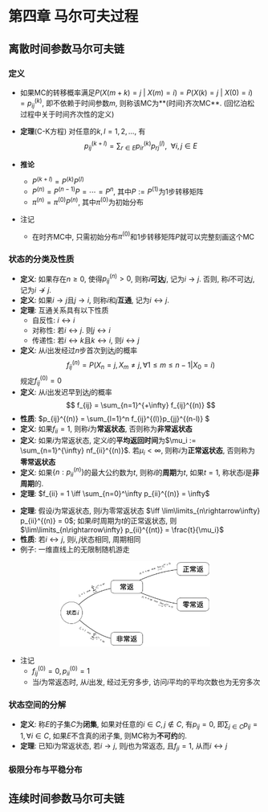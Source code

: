 # 第四章 马尔可夫过程
## 离散时间参数马尔可夫链
### 定义
-  如果MC的转移概率满足$P \big(X(m+k)=j ~|~ X(m)=i \big) = P \big(X(k)=j ~|~ X(0)=i \big)  = p_{ij}^{(k)}$, 即不依赖于时间参数$m$, 则称该MC为**(时间)齐次MC**. (回忆泊松过程中关于时间齐次性的定义)
- **定理**(C-K方程) 对任意的$k, l=1,2,...$, 有 $$p_{ij}^{(k+l)} = \sum_{r \in E} p_{ir}^{(k)}p_{rj}^{(l)}, ~~ \forall i,j \in E$$
- **推论**
  - $P^{(k+l)} = P^{(k)}P^{(l)}$
  - $P^{(n)} = P^{(n-1)}P = \cdots = P^n$, 其中$P := P^{(1)}$为1步转移矩阵
  - $\pi^{(n)} = \pi^{(0)}P^{(n)}$, 其中$\pi^{(0)}$为初始分布

- 注记
  - 在时齐MC中, 只需初始分布$\pi^{(0)}$和1步转移矩阵$P$就可以完整刻画这个MC

### 状态的分类及性质
- **定义**: 如果存在$n\geq0$, 使得$p_{ij}^{(n)} > 0$, 则称$i$**可达**$j$,  记为$i \rightarrow j$. 否则, 称$i$不可达$j$,  记为$i \nrightarrow j$.
- **定义**: 如果$i \rightarrow j$且$j \rightarrow i$, 则称$i$和$j$**互通**, 记为$i \leftrightarrow j$.
- **定理**: 互通关系具有以下性质
  - 自反性: $i \leftrightarrow i$
  - 对称性: 若$i \leftrightarrow j$. 则$j \leftrightarrow i$
  - 传递性: 若$i \leftrightarrow k$且$k \leftrightarrow i$, 则$i \leftrightarrow j$
- **定义**: 从$i$出发经过$n$步首次到达$j$的概率 $$ f_{ij}^{(n)} = P(X_n=j, X_m \neq j, \forall 1 \leq m \leq n-1 | X_0=i) $$
	规定$f_{ij}^{(0)}=0$
- **定义**: 从$i$出发迟早到达$j$的概率 $$ f_{ij} = \sum_{n=1}^{+\infty} f_{ij}^{(n)} $$
- **性质**: $p_{ij}^{(n)} = \sum_{l=1}^n f_{ij}^{(l)}p_{jj}^{(n-l)} $
- **定义**: 如果$f_{ii}=1$, 则称$i$为**常返状态**, 否则称为**非常返状态**
- **定义**: 如果$i$为常返状态, 定义$i$的**平均返回时间**为$\mu_i := \sum_{n=1}^{\infty} nf_{ii}^{(n)}$. 若$\mu_i < \infty$, 则称$i$为**正常返状态**, 否则称为**零常返状态**
- **定义**: 如果$\{n: p_{ii}^{(n)}\}$的最大公约数为$t$, 则称$i$的**周期**为$t$,  如果$t=1$, 称状态$i$是**非周期**的.
- **定理**: $f_{ii} = 1 \iff \sum_{n=0}^\infty p_{ii}^{(n)} = \infty$
<!--待证明-->
- **定理**: 假设$i$为常返状态, 则$i$为零常返状态 $\iff \lim\limits_{n\rightarrow\infty} p_{ii}^{(n)} = 0$; 如果$i$时周期为$t$的正常返状态, 则$\lim\limits_{n\rightarrow\infty} p_{ii}^{(nt)} = \frac{t}{\mu_i}$
- **性质**: 若$i \leftrightarrow j$, 则$i, j$状态相同, 周期相同
- 例子: 一维直线上的无限制随机游走

<center>
<img src="figures/MC_class.png" alt="drawing" width="300"/>
</center>

- 注记
  - $f_{ij}^{(0)} = 0, p_{ii}^{(0)} = 1$
  - 当$i$为常返态时, 从$i$出发, 经过无穷多步, 访问$i$平均的平均次数也为无穷多次

### 状态空间的分解
- **定义**: 称$E$的子集$C$为**闭集**, 如果对任意的$i \in C, j \notin C$, 有$p_{ij}=0$, 即$\sum_{j \in C} p_{ij} = 1, \forall i \in C$, 如果$E$不含真的闭子集, 则MC称为**不可约**的.
- **定理**: 已知$i$为常返状态, 若$i \rightarrow j$, 则$j$也为常返态, 且$f_{ji}=1$, 从而$i \leftrightarrow j$

### 极限分布与平稳分布



## 连续时间参数马尔可夫链